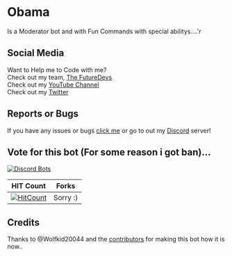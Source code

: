 # Obama
Is a Moderator bot and with Fun Commands with special abilitys....'r

## Social Media
Want to Help me to Code with me? <br>
Check out my team, [The FutureDevs](https://github.com/FutureDeveloperZ)<br>
Check out my [YouTube Channel](www.youtube.com/c/Wolfkid)<br>
Check out my [Twitter](https://twitter.com/@RealWolfkid)

## Reports or Bugs
If you have any issues or bugs [click me](https://github.com/FutureDeveloperZ/Obama/issues) or go to out my [Discord](https://discord.gg/Z42u23M) server!


## Vote for this bot (For some reason i got ban)...
[![Discord Bots](https://discordbots.org/api/widget/444463875908304901.svg)](https://discordbots.org/bot/444463875908304901)



HIT Count | Forks
----------|----------
[![HitCount](http://hits.dwyl.io/FutureDeveloperZ/Beta-Wolfkid.svg)](http://hits.dwyl.io/FutureDeveloperZ/Beta-Wolfkid) | Sorry :)



## Credits
Thanks to @Wolfkid20044 and the [contributors](https://github.com/FutureDeveloperZ/FakeWolfkid/graphs/contributors) for making this bot how it is now..
